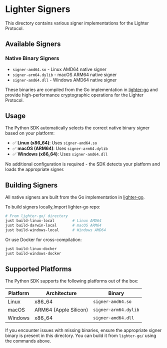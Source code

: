 # Lighter Signers

This directory contains various signer implementations for the Lighter Protocol.

## Available Signers

### Native Binary Signers

- `signer-amd64.so` - Linux AMD64 native signer
- `signer-arm64.dylib` - macOS ARM64 native signer
- `signer-amd64.dll` - Windows AMD64 native signer

These binaries are compiled from the Go implementation in [lighter-go](https://github.com/elliottech/lighter-go) and
provide high-performance cryptographic operations for the Lighter Protocol.

## Usage

The Python SDK automatically selects the correct native binary signer based on your platform:

- ✅ **Linux (x86_64)**: Uses `signer-amd64.so`
- ✅ **macOS (ARM64)**: Uses `signer-arm64.dylib`
- ✅ **Windows (x86_64)**: Uses `signer-amd64.dll`

No additional configuration is required - the SDK detects your platform and loads the appropriate signer.

## Building Signers

All native signers are built from the Go implementation in [lighter-go](https://github.com/elliottech/lighter-go).

To build signers locally,Import lighter-go repo:

```bash
# From lighter-go/ directory
just build-linux-local        # Linux AMD64
just build-darwin-local       # macOS ARM64
just build-windows-local      # Windows AMD64
```

Or use Docker for cross-compilation:

```bash
just build-linux-docker
just build-windows-docker
```

## Supported Platforms

The Python SDK supports the following platforms out of the box:

| Platform | Architecture          | Binary               |
|----------|-----------------------|----------------------|
| Linux    | x86_64                | `signer-amd64.so`    |
| macOS    | ARM64 (Apple Silicon) | `signer-arm64.dylib` |
| Windows  | x86_64                | `signer-amd64.dll`   |

If you encounter issues with missing binaries, ensure the appropriate signer binary is present in this directory. You
can build it from `lighter-go/` using the commands above.